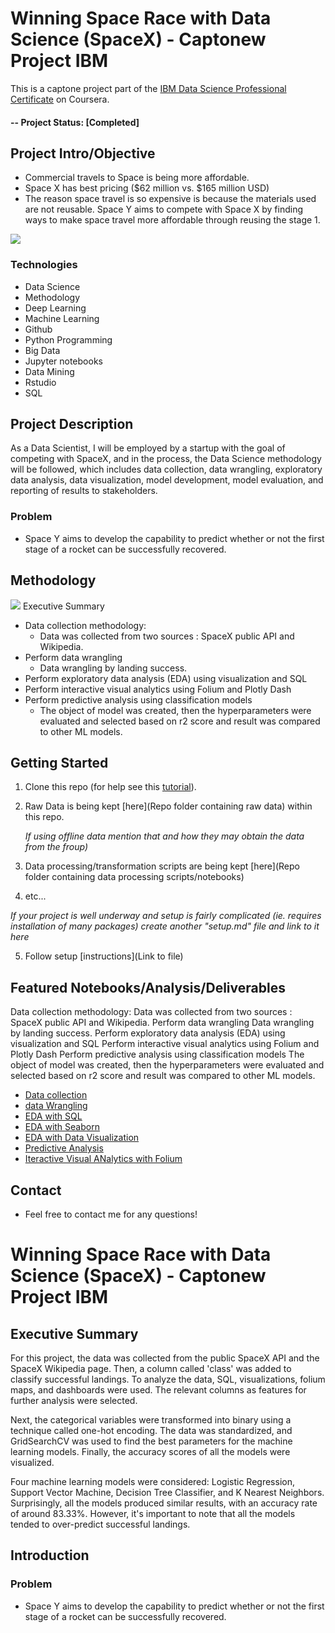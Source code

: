 # Winning Space Race with Data Science (SpaceX) - Captonew Project IBM
This is a captone project part of the [IBM Data Science Professional Certificate](https://www.coursera.org/professional-certificates/ibm-data-science) on Coursera.  

#### -- Project Status: [Completed]

## Project Intro/Objective

*  Commercial travels to Space is being more affordable.
*  Space X has best pricing ($62 million vs. $165 million USD)
*  The reason space travel is so expensive is because the materials used are not reusable.
Space Y aims to compete with Space X by finding ways to make space travel more
affordable through reusing the stage 1.

![](https://media1.giphy.com/media/3ohs4gSs3V0Q7qOtKU/giphy.gif)


### Technologies
* Data Science
* Methodology
* Deep Learning
* Machine Learning
* Github
* Python Programming
* Big Data
* Jupyter notebooks
* Data Mining
* Rstudio
* SQL

## Project Description
As a Data Scientist, I will be employed by a startup with the goal of competing with SpaceX, and in the process, the Data Science methodology will be followed, which includes data collection, data wrangling, exploratory data analysis, data visualization, model development, model evaluation, and reporting of results to stakeholders.
### Problem
*  Space Y aims to develop the capability to predict whether or not the first stage of a
rocket can be successfully recovered.

## Methodology
![](https://upload.wikimedia.org/wikipedia/commons/thumb/0/0e/Falcon9_rocket_family.svg/1200px-Falcon9_rocket_family.svg.png)
Executive Summary
* Data collection methodology:
    * Data was collected from two sources : SpaceX public API and Wikipedia.
* Perform data wrangling
    * Data wrangling by landing success.
* Perform exploratory data analysis (EDA) using visualization and SQL
* Perform interactive visual analytics using Folium and Plotly Dash
* Perform predictive analysis using classification models
    * The object of model was created, then the hyperparameters were evaluated and selected based on r2 score and result was compared to other ML models.

## Getting Started

1. Clone this repo (for help see this [tutorial](https://help.github.com/articles/cloning-a-repository/)).
2. Raw Data is being kept [here](Repo folder containing raw data) within this repo.

    *If using offline data mention that and how they may obtain the data from the froup)*
    
3. Data processing/transformation scripts are being kept [here](Repo folder containing data processing scripts/notebooks)
4. etc...

*If your project is well underway and setup is fairly complicated (ie. requires installation of many packages) create another "setup.md" file and link to it here*  

5. Follow setup [instructions](Link to file)

## Featured Notebooks/Analysis/Deliverables

Data collection methodology:
Data was collected from two sources : SpaceX public API and Wikipedia.
Perform data wrangling
Data wrangling by landing success.
Perform exploratory data analysis (EDA) using visualization and SQL
Perform interactive visual analytics using Folium and Plotly Dash
Perform predictive analysis using classification models
The object of model was created, then the hyperparameters were evaluated and selected based on r2 score and result was compared to other ML models.

* [Data collection](/Data%20Collection)
* [data Wrangling](/Data%20Wrangling)
* [EDA with SQL](/EDA%20with%20SQL)
* [EDA with Seaborn](/EDA%20with%20Seaborn)
* [EDA with Data Visualization](/EDA%20with%20Data%20Visualization)
* [Predictive Analysis](/Predictive%20Analysis)
* [Iteractive Visual ANalytics with Folium](/Iteractive%20Visual%20ANalytics%20with%20Foliumn)


## Contact
* Feel free to contact me for any questions!










# Winning Space Race with Data Science (SpaceX) - Captonew Project IBM


## Executive Summary
For this project, the data was collected from the public SpaceX API and the SpaceX Wikipedia page. Then, a column called 'class' was added to classify successful landings. To analyze the data, SQL, visualizations, folium maps, and dashboards were used. The relevant columns as features for further analysis were selected.

Next, the categorical variables were transformed into binary using a technique called one-hot encoding. The data was standardized, and GridSearchCV was used to find the best parameters for the machine learning models. Finally, the accuracy scores of all the models were visualized.

Four machine learning models were considered: Logistic Regression, Support Vector Machine, Decision Tree Classifier, and K Nearest Neighbors. Surprisingly, all the models produced similar results, with an accuracy rate of around 83.33%. However, it's important to note that all the models tended to over-predict successful landings.

## Introduction

### Problem
*  Space Y aims to develop the capability to predict whether or not the first stage of a
rocket can be successfully recovered.


